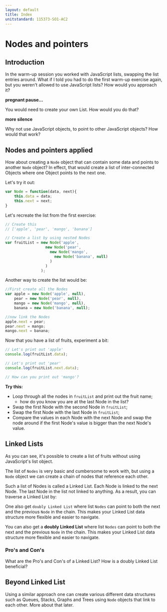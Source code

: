 ```yaml
---
layout: default
title: Index
unitstandard: 115373-SO1-AC2
---
```


# Nodes and pointers

## Introduction

In the warm-up session you worked with JavaScript lists, swapping the list entries around. What if I told you had to do the first warm-up exercise again, but you weren't allowed to use JavaScript lists? How would you approach it?

**pregnant pause...**

You would need to create your own List. How would you do that?

**more silence**

Why not use JavaScript objects, to point to other JavaScript objects? How would that work?

## Nodes and pointers applied

How about creating a `Node` object that can contain some data and points to another `Node` object? In effect, that would create a list of inter-connected Objects where one Object points to the next one.

Let's try it out:

```javascript
var Node = function(data, next){
    this.data = data;
    this.next = next;
}
```

Let's recreate the list from the first exercise:

```javascript
// Create this
// ['apple', 'pear', 'mango', 'banana']

// Create a list by using nested Nodes
var fruitList = new Node('apple',
                  new Node('pear',
                    new Node('mango',
                      new Node('banana', null)
                    )
                  )
                );
```

Another way to create the list would be:

```javascript
//First create all the Nodes
var apple = new Node('apple', null),
    pear = new Node('pear', null),
    mango = new Node('mango', null),
    banana = new Node('banana', null);

//now link the Nodes
apple.next = pear;
pear.next = mango;
mango.next = banana;
```

Now that you have a list of fruits, experiment a bit:

```javascript
// Let's print out 'apple'
console.log(fruitList.data);

// Let's print out 'pear'
console.log(fruitList.next.data);

// How can you print out 'mango'?

```

**Try this:**

* Loop through all the nodes in `fruitList` and print out the fruit name;
    * how do you know you are at the last Node in the list?
* Swap the first Node with the second Node in `fruitList`;
* Swap the first Node with the last Node in `fruitList`;
* Compare the values in each Node with the next Node and swap the node around if the first Node's value is bigger than the next Node's value.

## Linked Lists

As you can see, it's possible to create a list of fruits without using JavaScript's list object.

The list of `Nodes` is very basic and cumbersome to work with, but using a `Node` object we can create a chain of nodes that reference each other.

Such a list of Nodes is called a Linked List. Each Node is linked to the next Node. The last Node in the list not linked to anything. As a result, you can traverse a Linked List by:

One also get `doubly Linked List` where list `Nodes` can point to both the next and the previous `Node` in the chain. This makes your Linked List data structure more flexible and easier to navigate.

You can also get a **doubly Linked List** where list `Nodes` can point to both the next and the previous `Node` in the chain. This makes your Linked List data structure more flexible and easier to navigate.

### Pro's and Con's

What are the Pro's and Con's of a Linked List? How is a doubly Linked List beneficial?

## Beyond Linked List

Using a similar approach one can create various different data structures such as Queues, Stacks, Graphs and Trees using `Node` objects that link to each other. More about that later.
